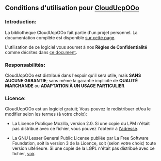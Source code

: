 ## Conditions d'utilisation pour [CloudUcpOOo](https://github.com/prrvchr/CloudUcpOOo)


### Introduction:

La bibliothèque CloudUcpOOo fait partie d'un projet personnel.
La documentation complète est disponible [sur cette page](https://prrvchr.github.io/CloudUcpOOo).

L'utilisation de ce logiciel vous soumet à nos **Règles de Confidentialité** comme décrites dans [ce document](https://prrvchr.github.io/CloudUcpOOo/CloudUcpOOo/registration/PrivacyPolicy_fr).


### Responsabilités:

CloudUcpOOo est distribué dans l'espoir qu'il sera utile, mais **SANS AUCUNE GARANTIE**; sans même la garantie implicite de **QUALITÉ MARCHANDE** ou **ADAPTATION À UN USAGE PARTICULIER**.


### Licence:

CloudUcpOOo est un logiciel gratuit; Vous pouvez le redistribuer et/ou le modifier selon les termes (à votre choix):

- La Licence Publique Mozilla, version 2.0. Si une copie du LPM n'était pas distribué avec ce fichier, vous pouvez l'obtenir à [l'adresse](http://mozilla.org/MPL/2.0/).

- La GNU Lesser General Public License publiée par La Free Software Foundation, soit la version 3 de la Licence, soit (selon votre choix) toute version ultérieure. Si une copie de la LGPL n'était pas distribué avec ce fichier, [voir](http://www.gnu.org/licenses/).
